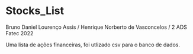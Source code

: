 # Stocks_List

Bruno Daniel Lourenço Assis / Henrique Norberto de Vasconcelos / 2 ADS Fatec 2022

Uma lista de ações financeiras, foi utlizado csv para o banco de dados.
